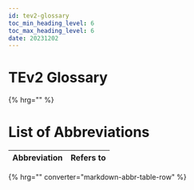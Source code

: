 ```yaml
---
id: tev2-glossary
toc_min_heading_level: 6
toc_max_heading_level: 6
date: 20231202
---
```


# TEv2 Glossary

{% hrg="" %}

# List of Abbreviations

| Abbreviation | Refers to |
| ------------ | --------- |
{% hrg="" converter="markdown-abbr-table-row" %}
